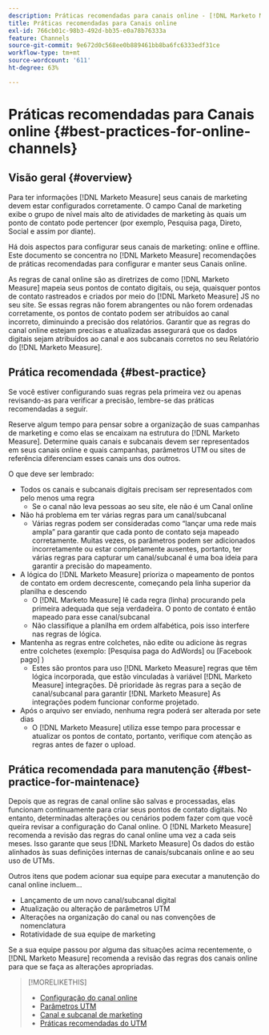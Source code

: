 ```yaml
---
description: Práticas recomendadas para canais online - [!DNL Marketo Measure]
title: Práticas recomendadas para Canais online
exl-id: 766cb01c-98b3-492d-bb35-e0a78b76333a
feature: Channels
source-git-commit: 9e672d0c568ee0b889461bb8ba6fc6333edf31ce
workflow-type: tm+mt
source-wordcount: '611'
ht-degree: 63%

---
```


# Práticas recomendadas para Canais online {#best-practices-for-online-channels}

## Visão geral {#overview}

Para ter informações [!DNL Marketo Measure] seus canais de marketing devem estar configurados corretamente. O campo Canal de marketing exibe o grupo de nível mais alto de atividades de marketing às quais um ponto de contato pode pertencer (por exemplo, Pesquisa paga, Direto, Social e assim por diante).

Há dois aspectos para configurar seus canais de marketing: online e offline. Este documento se concentra no [!DNL Marketo Measure] recomendações de práticas recomendadas para configurar e manter seus Canais online.

As regras de canal online são as diretrizes de como [!DNL Marketo Measure] mapeia seus pontos de contato digitais, ou seja, quaisquer pontos de contato rastreados e criados por meio do [!DNL Marketo Measure] JS no seu site. Se essas regras não forem abrangentes ou não forem ordenadas corretamente, os pontos de contato podem ser atribuídos ao canal incorreto, diminuindo a precisão dos relatórios. Garantir que as regras do canal online estejam precisas e atualizadas assegurará que os dados digitais sejam atribuídos ao canal e aos subcanais corretos no seu Relatório do [!DNL Marketo Measure].

## Prática recomendada {#best-practice}

Se você estiver configurando suas regras pela primeira vez ou apenas revisando-as para verificar a precisão, lembre-se das práticas recomendadas a seguir.

Reserve algum tempo para pensar sobre a organização de suas campanhas de marketing e como elas se encaixam na estrutura do [!DNL Marketo Measure]. Determine quais canais e subcanais devem ser representados em seus canais online e quais campanhas, parâmetros UTM ou sites de referência diferenciam esses canais uns dos outros.

O que deve ser lembrado:

* Todos os canais e subcanais digitais precisam ser representados com pelo menos uma regra
   * Se o canal não leva pessoas ao seu site, ele não é um Canal online
* Não há problema em ter várias regras para um canal/subcanal
   * Várias regras podem ser consideradas como “lançar uma rede mais ampla” para garantir que cada ponto de contato seja mapeado corretamente. Muitas vezes, os parâmetros podem ser adicionados incorretamente ou estar completamente ausentes, portanto, ter várias regras para capturar um canal/subcanal é uma boa ideia para garantir a precisão do mapeamento.
* A lógica do [!DNL Marketo Measure] prioriza o mapeamento de pontos de contato em ordem decrescente, começando pela linha superior da planilha e descendo
   * O [!DNL Marketo Measure] lê cada regra (linha) procurando pela primeira adequada que seja verdadeira. O ponto de contato é então mapeado para esse canal/subcanal
   * Não classifique a planilha em ordem alfabética, pois isso interfere nas regras de lógica.
* Mantenha as regras entre colchetes, não edite ou adicione às regras entre colchetes (exemplo: [Pesquisa paga do AdWords] ou [Facebook pago] )
   * Estes são prontos para uso [!DNL Marketo Measure] regras que têm lógica incorporada, que estão vinculadas à variável [!DNL Marketo Measure] integrações. Dê prioridade às regras para a seção de canal/subcanal para garantir [!DNL Marketo Measure] As integrações podem funcionar conforme projetado.
* Após o arquivo ser enviado, nenhuma regra poderá ser alterada por sete dias
   * O [!DNL Marketo Measure] utiliza esse tempo para processar e atualizar os pontos de contato, portanto, verifique com atenção as regras antes de fazer o upload.

## Prática recomendada para manutenção {#best-practice-for-maintenace}

Depois que as regras de canal online são salvas e processadas, elas funcionam continuamente para criar seus pontos de contato digitais. No entanto, determinadas alterações ou cenários podem fazer com que você queira revisar a configuração do Canal online. O [!DNL Marketo Measure] recomenda a revisão das regras do canal online uma vez a cada seis meses. Isso garante que seus [!DNL Marketo Measure] Os dados do estão alinhados às suas definições internas de canais/subcanais online e ao seu uso de UTMs.

Outros itens que podem acionar sua equipe para executar a manutenção do canal online incluem...

* Lançamento de um novo canal/subcanal digital
* Atualização ou alteração de parâmetros UTM 
* Alterações na organização do canal ou nas convenções de nomenclatura
* Rotatividade de sua equipe de marketing

Se a sua equipe passou por alguma das situações acima recentemente, o [!DNL Marketo Measure] recomenda a revisão das regras dos canais online para que se faça as alterações apropriadas.

>[!MORELIKETHIS]
>
>* [Configuração do canal online](/help/channel-tracking-and-setup/online-channels/online-custom-channel-setup.md)
>* [Parâmetros UTM](/help/channel-tracking-and-setup/online-channels/utm-parameters.md)
>* [Canal e subcanal de marketing](/help/channel-tracking-and-setup/online-channels/marketing-channels-and-subchannels.md)
>* [Práticas recomendadas do UTM](/help/channel-tracking-and-setup/online-channels/best-practices-for-setting-up-utm-parameters.md)
